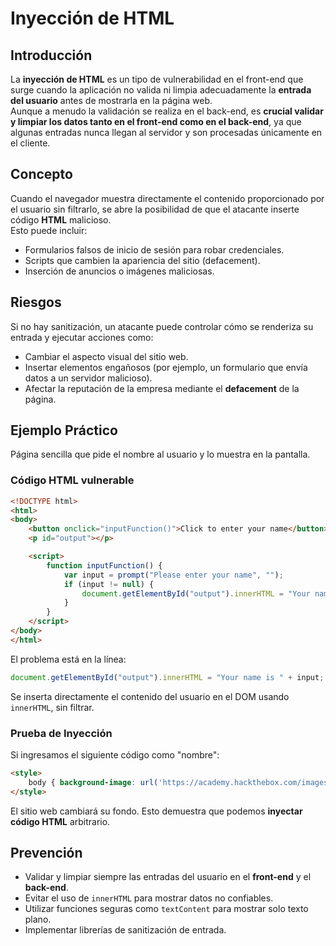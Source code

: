 # Inyección de HTML

## Introducción
La **inyección de HTML** es un tipo de vulnerabilidad en el front-end que surge cuando la aplicación no valida ni limpia adecuadamente la **entrada del usuario** antes de mostrarla en la página web.  
Aunque a menudo la validación se realiza en el back-end, es **crucial validar y limpiar los datos tanto en el front-end como en el back-end**, ya que algunas entradas nunca llegan al servidor y son procesadas únicamente en el cliente.

## Concepto
Cuando el navegador muestra directamente el contenido proporcionado por el usuario sin filtrarlo, se abre la posibilidad de que el atacante inserte código **HTML** malicioso.  
Esto puede incluir:
- Formularios falsos de inicio de sesión para robar credenciales.
- Scripts que cambien la apariencia del sitio (defacement).
- Inserción de anuncios o imágenes maliciosas.

## Riesgos
Si no hay sanitización, un atacante puede controlar cómo se renderiza su entrada y ejecutar acciones como:
- Cambiar el aspecto visual del sitio web.
- Insertar elementos engañosos (por ejemplo, un formulario que envía datos a un servidor malicioso).
- Afectar la reputación de la empresa mediante el **defacement** de la página.

## Ejemplo Práctico
Página sencilla que pide el nombre al usuario y lo muestra en la pantalla.

### Código HTML vulnerable
```html
<!DOCTYPE html>
<html>
<body>
    <button onclick="inputFunction()">Click to enter your name</button>
    <p id="output"></p>

    <script>
        function inputFunction() {
            var input = prompt("Please enter your name", "");
            if (input != null) {
                document.getElementById("output").innerHTML = "Your name is " + input;
            }
        }
    </script>
</body>
</html>
```

El problema está en la línea:
```javascript
document.getElementById("output").innerHTML = "Your name is " + input;
```
Se inserta directamente el contenido del usuario en el DOM usando `innerHTML`, sin filtrar.

### Prueba de Inyección
Si ingresamos el siguiente código como "nombre":
```html
<style>
    body { background-image: url('https://academy.hackthebox.com/images/logo.svg'); }
</style>
```
El sitio web cambiará su fondo. Esto demuestra que podemos **inyectar código HTML** arbitrario.

## Prevención
- Validar y limpiar siempre las entradas del usuario en el **front-end** y el **back-end**.
- Evitar el uso de `innerHTML` para mostrar datos no confiables.
- Utilizar funciones seguras como `textContent` para mostrar solo texto plano.
- Implementar librerías de sanitización de entrada.
